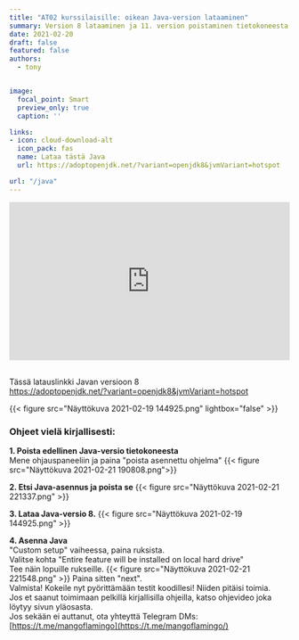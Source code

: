 ```yaml
---
title: "AT02 kurssilaisille: oikean Java-version lataaminen"
summary: Version 8 lataaminen ja 11. version poistaminen tietokoneesta.
date: 2021-02-20
draft: false
featured: false
authors:
  - tony


image:
  focal_point: Smart
  preview_only: true
  caption: ''

links:
- icon: cloud-download-alt
  icon_pack: fas
  name: Lataa tästä Java
  url: https://adoptopenjdk.net/?variant=openjdk8&jvmVariant=hotspot

url: "/java"
---
```

<div style="position: relative; padding-bottom: 56.25%; height: 0;">
<iframe 
src="https://www.loom.com/embed/55fa2974fa8e4a12a2c4cf3fe06142a7" 
loading="lazy" 
frameborder="0" 
webkitallowfullscreen mozallowfullscreen allowfullscreen style="position: absolute; top: 0; left: 0; width: 100%; height: 100%;"></iframe></div>

<br>

Tässä latauslinkki Javan versioon 8  
https://adoptopenjdk.net/?variant=openjdk8&jvmVariant=hotspot

{{< figure src="Näyttökuva 2021-02-19 144925.png" lightbox="false" >}}

### Ohjeet vielä kirjallisesti:  
**1. Poista edellinen Java-versio tietokoneesta**   
Mene ohjauspaneeliin ja paina "poista asennettu ohjelma"
{{< figure src="Näyttökuva 2021-02-21 190808.png">}}

**2. Etsi Java-asennus ja poista se**
{{< figure src="Näyttökuva 2021-02-21 221337.png" >}}

**3. Lataa Java-versio 8.**
{{< figure src="Näyttökuva 2021-02-19 144925.png" >}}

**4. Asenna Java**  
"Custom setup" vaiheessa, paina ruksista.  
Valitse kohta "Entire feature will be installed on local hard drive"  
Tee näin lopuille rukseille.
{{< figure src="Näyttökuva 2021-02-21 221548.png" >}}
Paina sitten "next".  
Valmista! Kokeile nyt pyörittämään testit koodillesi! Niiden pitäisi toimia.  
Jos et saanut toimimaan pelkillä kirjallisilla ohjeilla, katso ohjevideo joka löytyy sivun yläosasta.  
Jos sekään ei auttanut, ota yhteyttä Telegram DMs:  
[https://t.me/mangoflamingo](https://t.me/mangoflamingo/)

